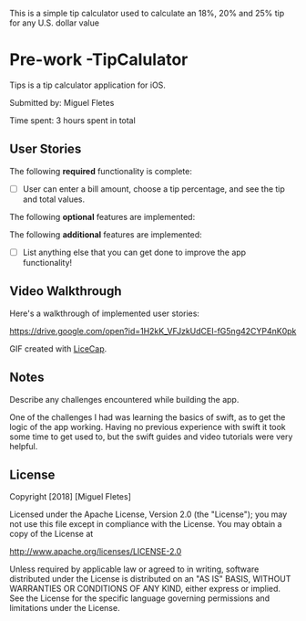 This is a simple tip calculator used to calculate an 18%, 20% and 25% tip for any U.S. dollar value
# Pre-work -TipCalulator

Tips is a tip calculator application for iOS.

Submitted by: Miguel Fletes

Time spent: 3 hours spent in total

## User Stories

The following **required** functionality is complete:

* [ ] User can enter a bill amount, choose a tip percentage, and see the tip and total values.

The following **optional** features are implemented:

The following **additional** features are implemented:

- [ ] List anything else that you can get done to improve the app functionality!

## Video Walkthrough

Here's a walkthrough of implemented user stories:

https://drive.google.com/open?id=1H2kK_VFJzkUdCEI-fG5ng42CYP4nK0pk

GIF created with [LiceCap](http://www.cockos.com/licecap/).

## Notes

Describe any challenges encountered while building the app.

One of the challenges I had was learning the basics of swift, as to get the logic of the app working. Having no previous experience with swift it took some time to get used to, but the swift guides and video tutorials were very helpful.

## License

Copyright [2018] [Miguel Fletes]

Licensed under the Apache License, Version 2.0 (the "License");
you may not use this file except in compliance with the License.
You may obtain a copy of the License at

http://www.apache.org/licenses/LICENSE-2.0

Unless required by applicable law or agreed to in writing, software
distributed under the License is distributed on an "AS IS" BASIS,
WITHOUT WARRANTIES OR CONDITIONS OF ANY KIND, either express or implied.
See the License for the specific language governing permissions and
limitations under the License.
